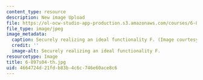 ```yaml
---
content_type: resource
description: New image Upload
file: https://ol-ocw-studio-app-production.s3.amazonaws.com/courses/6-897-selected-topics-in-cryptography-spring-2004/4664724d21fdb83b4c6c746e60ace8c6_6-897s04-th.jpg
file_type: image/jpeg
image_metadata:
  caption: Securely realizing an ideal functionality F. (Image courtesy of Brett Paci.)
  credit: ''
  image-alt: Securely realizing an ideal functionality F.
resourcetype: Image
title: 6-897s04-th.jpg
uid: 4664724d-21fd-b83b-4c6c-746e60ace8c6
---
```

